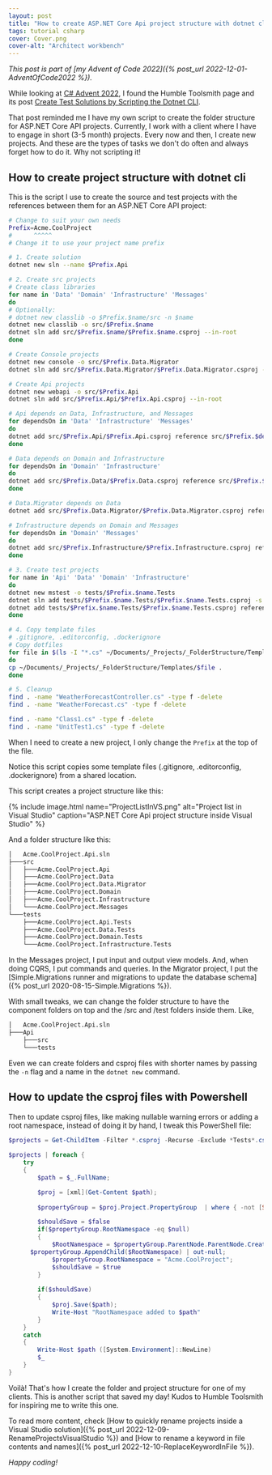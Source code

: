 ```yaml
---
layout: post
title: "How to create ASP.NET Core Api project structure with dotnet cli"
tags: tutorial csharp
cover: Cover.png
cover-alt: "Architect workbench" 
---
```


_This post is part of [my Advent of Code 2022]({% post_url 2022-12-01-AdventOfCode2022 %})._

While looking at [C# Advent 2022](https://csadvent.christmas/), I found the Humble Toolsmith page and its post [Create Test Solutions by Scripting the Dotnet CLI](https://humbletoolsmith.com/2022/08/18/quickly-create-test-solutions-by-scripting-the-dotnet-cli/).

That post reminded me I have my own script to create the folder structure for ASP.NET Core API projects. Currently, I work with a client where I have to engage in short (3-5 month) projects. Every now and then, I create new projects. And these are the types of tasks we don't do often and always forget how to do it. Why not scripting it!

## How to create project structure with dotnet cli

This is the script I use to create the source and test projects with the references between them for an ASP.NET Core API project:

```bash
# Change to suit your own needs
Prefix=Acme.CoolProject
#      ^^^^^
# Change it to use your project name prefix

# 1. Create solution
dotnet new sln --name $Prefix.Api

# 2. Create src projects
# Create class libraries
for name in 'Data' 'Domain' 'Infrastructure' 'Messages'
do
# Optionally:
# dotnet new classlib -o $Prefix.$name/src -n $name
dotnet new classlib -o src/$Prefix.$name
dotnet sln add src/$Prefix.$name/$Prefix.$name.csproj --in-root
done

# Create Console projects
dotnet new console -o src/$Prefix.Data.Migrator
dotnet sln add src/$Prefix.Data.Migrator/$Prefix.Data.Migrator.csproj --in-root

# Create Api projects
dotnet new webapi -o src/$Prefix.Api
dotnet sln add src/$Prefix.Api/$Prefix.Api.csproj --in-root

# Api depends on Data, Infrastructure, and Messages
for dependsOn in 'Data' 'Infrastructure' 'Messages'
do
dotnet add src/$Prefix.Api/$Prefix.Api.csproj reference src/$Prefix.$dependsOn/$Prefix.$dependsOn.csproj
done

# Data depends on Domain and Infrastructure
for dependsOn in 'Domain' 'Infrastructure'
do
dotnet add src/$Prefix.Data/$Prefix.Data.csproj reference src/$Prefix.$dependsOn/$Prefix.$dependsOn.csproj
done

# Data.Migrator depends on Data
dotnet add src/$Prefix.Data.Migrator/$Prefix.Data.Migrator.csproj reference src/$Prefix.Data/$Prefix.Data.csproj

# Infrastructure depends on Domain and Messages
for dependsOn in 'Domain' 'Messages'
do
dotnet add src/$Prefix.Infrastructure/$Prefix.Infrastructure.csproj reference src/$Prefix.$dependsOn/$Prefix.$dependsOn.csproj
done

# 3. Create test projects
for name in 'Api' 'Data' 'Domain' 'Infrastructure'
do
dotnet new mstest -o tests/$Prefix.$name.Tests
dotnet sln add tests/$Prefix.$name.Tests/$Prefix.$name.Tests.csproj -s Tests
dotnet add tests/$Prefix.$name.Tests/$Prefix.$name.Tests.csproj reference src/$Prefix.$name/$Prefix.$name.csproj
done

# 4. Copy template files
# .gitignore, .editorconfig, .dockerignore
# Copy dotfiles
for file in $(ls -I "*.cs" ~/Documents/_Projects/_FolderStructure/Templates/)
do
cp ~/Documents/_Projects/_FolderStructure/Templates/$file .
done

# 5. Cleanup
find . -name "WeatherForecastController.cs" -type f -delete
find . -name "WeatherForecast.cs" -type f -delete

find . -name "Class1.cs" -type f -delete
find . -name "UnitTest1.cs" -type f -delete
```

When I need to create a new project, I only change the `Prefix` at the top of the file.

Notice this script copies some template files (.gitignore, .editorconfig, .dockerignore) from a shared location.

This script creates a project structure like this:

{% include image.html name="ProjectListInVS.png" alt="Project list in Visual Studio" caption="ASP.NET Core Api project structure inside Visual Studio" %}

And a folder structure like this:

```bash
│   Acme.CoolProject.Api.sln
├───src
│   ├───Acme.CoolProject.Api
│   ├───Acme.CoolProject.Data
│   ├───Acme.CoolProject.Data.Migrator
│   ├───Acme.CoolProject.Domain
│   ├───Acme.CoolProject.Infrastructure
│   └───Acme.CoolProject.Messages
└───tests
    ├───Acme.CoolProject.Api.Tests
    ├───Acme.CoolProject.Data.Tests
    ├───Acme.CoolProject.Domain.Tests
    └───Acme.CoolProject.Infrastructure.Tests
```

In the Messages project, I put input and output view models. And, when doing CQRS, I put commands and queries. In the Migrator project, I put the [Simple.Migrations runner and migrations to update the database schema]({% post_url 2020-08-15-Simple.Migrations %}).

With small tweaks, we can change the folder structure to have the component folders on top and the /src and /test folders inside them. Like,

```bash
│   Acme.CoolProject.Api.sln
├───Api
    ├───src
    └───tests
```

Even we can create folders and csproj files with shorter names by passing the `-n` flag and a name in the `dotnet new` command.

## How to update the csproj files with Powershell

Then to update csproj files, like making nullable warning errors or adding a root namespace, instead of doing it by hand, I tweak this PowerShell file:

```powershell
$projects = Get-ChildItem -Filter *.csproj -Recurse -Exclude *Tests*.csproj
    
$projects | foreach { 
    try
    {
        $path = $_.FullName;

        $proj = [xml](Get-Content $path);
        
        $propertyGroup = $proj.Project.PropertyGroup  | where { -not [String]::IsNullOrWhiteSpace($_.TargetFramework) };

        $shouldSave = $false
        if($propertyGroup.RootNamespace -eq $null)
        {
            $RootNamespace = $propertyGroup.ParentNode.ParentNode.CreateElement('RootNamespace');
      $propertyGroup.AppendChild($RootNamespace) | out-null;
            $propertyGroup.RootNamespace = "Acme.CoolProject";
            $shouldSave = $true
        }
        
        if($shouldSave)
        {
            $proj.Save($path);
            Write-Host "RootNamespace added to $path"
        }
    }
    catch
    {
        Write-Host $path ([System.Environment]::NewLine)
        $_
    }
}
```

Voilà! That's how I create the folder and project structure for one of my clients. This is another script that saved my day! Kudos to Humble Toolsmith for inspiring me to write this one.

To read more content, check [How to quickly rename projects inside a Visual Studio solution]({% post_url 2022-12-09-RenameProjectsVisualStudio %}) and [How to rename a keyword in file contents and names]({% post_url 2022-12-10-ReplaceKeywordInFile %}).

_Happy coding!_